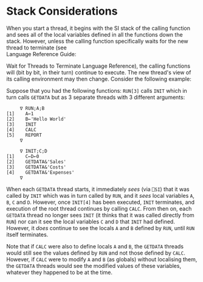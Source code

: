 # Stack Considerations

When you start a thread, it begins with the SI stack of the calling function and sees all of the local variables defined in all the functions down the stack. However, unless the calling function specifically waits for the new thread to terminate (see  
Language Reference Guide: 

Wait for Threads to Terminate Language Reference), the calling functions will (bit by bit, in their turn) continue to execute. The new thread's view of its calling environment may then change. Consider the following example:

Suppose that you had the following functions: `RUN[3]` calls `INIT` which in turn calls `GETDATA` but as 3 separate threads with 3 different arguments:
```apl
     ∇ RUN;A;B
[1]    A←1
[2]    B←'Hello World'
[3]    INIT
[4]    CALC
[5]    REPORT
     ∇
```
```apl
     ∇ INIT;C;D
[1]    C←D←0
[2]    GETDATA&'Sales'
[3]    GETDATA&'Costs'
[4]    GETDATA&'Expenses'
     ∇
```

When each `GETDATA` thread starts, it immediately *sees* (via `⎕SI`) that it was called by `INIT` which was in turn called by `RUN`, and it *sees* local variables `A`, `B`, `C` and `D`. However, once `INIT[4]` has been executed, `INIT` terminates, and execution of the root thread continues by calling `CALC`. From then on, each `GETDATA` thread no longer sees `INIT` (it thinks that it was called directly from `RUN`) nor can it see the local variables `C` and `D` that `INIT` had defined. However, it *does* continue to see the locals `A` and `B` defined by `RUN`, until `RUN` itself terminates.

Note that if `CALC` were also to define locals `A` and `B`, the `GETDATA` threads would still see the values defined by `RUN` and not those defined by `CALC`. However, if `CALC` were to modify `A` and `B` (as globals) without localising them, the `GETDATA` threads would see the modified values of these variables, whatever they happened to be at the time.

